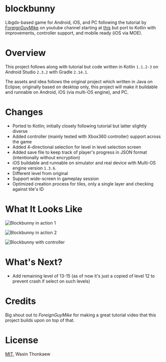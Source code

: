 # blockbunny

Libgdx-based game for Android, iOS, and PC following the tutorial by [ForeignGuyMike](https://www.youtube.com/channel/UC_IV37n-uBpRp64hQIwywWQ) on youtube channel starting at [this](https://www.youtube.com/watch?v=85A1w1iD2oA) but port to Kotlin with improvements, controller support, and mobile ready (iOS via MOE).

# Overview

This project follows along with tutorial but code written in Kotlin `1.1.2-3` on Android Studio `2.3.2` with Gradle `2.14.1`.

The assets and idea follows the original project which written in Java on Eclipse; originally based on desktop only, this project will make it buildable and runnable on Android, iOS (via multi-OS engine), and PC.

# Changes

* Ported to Kotlin; initially closely following tutorial but latter slightly diverse
* Added controller (mainly tested with Xbox360 controller) support across the game
* Added 4-directional selection for level in level selection screen
* Added save file to keep track of player's progress in JSON format (intentionally without encryption)
* iOS buildable and runnable on simulator and real device with Multi-OS engine version `1.3.6`.
* Different level from original
* Support wide-screen in gameplay session
* Optimized creation process for tiles, only a single layer and checking against tile's ID

# What It Looks Like

![Blockbunny in action 1](http://i.imgur.com/05P8lh8.gif)

![Blockbunny in action 2](http://i.imgur.com/k98jwnl.gif)

![Blockbunny with controller](http://i.imgur.com/tJYqnam.gif)

# What's Next?

* Add remaining level of 13-15 (as of now it's just a copied of level 12 to prevent crash if select on such levels)

# Credits

Big shout out to *ForeignGuyMike* for making a great tutorial video that this project builds upon on top of that.

# License

[MIT](https://github.com/haxpor/blockbunny/blob/master/LICENSE), Wasin Thonkaew
